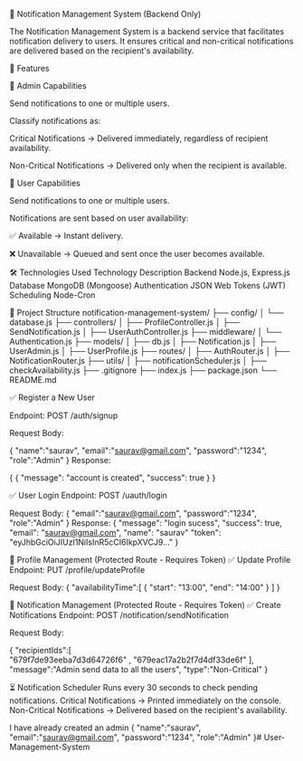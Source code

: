📢 Notification Management System (Backend Only)

The Notification Management System is a backend service that facilitates notification delivery to users. It ensures critical and non-critical notifications are delivered based on the recipient's availability.

🚀 Features

🔹 Admin Capabilities

Send notifications to one or multiple users.

Classify notifications as:

Critical Notifications → Delivered immediately, regardless of recipient availability.

Non-Critical Notifications → Delivered only when the recipient is available.

🔹 User Capabilities

Send notifications to one or multiple users.

Notifications are sent based on user availability:

✅ Available → Instant delivery.

❌ Unavailable → Queued and sent once the user becomes available.



🛠 Technologies Used
Technology	Description
Backend	Node.js, Express.js
Database	MongoDB (Mongoose)
Authentication	JSON Web Tokens (JWT)
Scheduling	Node-Cron

📂 Project Structure
notification-management-system/
├── config/
│   └── database.js
├── controllers/
│   ├── ProfileController.js
│   ├── SendNotification.js
│   ├── UserAuthController.js
├── middleware/
│   └── Authentication.js
├── models/
│   ├── db.js
│   ├── Notification.js
│   ├── UserAdmin.js
│   ├── UserProfile.js
├── routes/
│   ├── AuthRouter.js
│   ├── NotificationRouter.js
├── utils/
│   ├── notificationScheduler.js
│   ├── checkAvailability.js
├── .gitignore
├── index.js
├── package.json
└── README.md


✅ Register a New User

Endpoint: POST /auth/signup

Request Body:

{ 
    "name":"saurav",
    "email":"saurav@gmail.com",
    "password":"1234",
    "role":"Admin"
}
Response:

{
  {
    "message": "account is created",
    "success": true
 }
}

✅ User Login
Endpoint: POST /uauth/login

Request Body:
{
  "email":"saurav@gmail.com",
    "password":"1234",
    "role":"Admin"
}
Response:
{
   "message": "login sucess",
    "success": true,
    "email": "saurav@gmail.com",
    "name": "saurav"
  "token": "eyJhbGciOiJIUzI1NiIsInR5cCI6IkpXVCJ9..."
}

🔧 Profile Management (Protected Route - Requires Token)
✅ Update Profile
Endpoint: PUT /profile/updateProfile

Request Body:
{
      "availabilityTime":[
        {
           "start": "13:00", 
           "end": "14:00"
        }
    ]
}


📢 Notification Management (Protected Route - Requires Token)
✅ Create Notifications
Endpoint: POST /notification/sendNotification

Request Body:

{
  "recipientIds":[  
            "679f7de93eeba7d3d64726f6" ,
            "679eac17a2b2f7d4df33de6f"
    ],
    "message":"Admin send data to all the users",
    "type":"Non-Critical"
}

⏳ Notification Scheduler
Runs every 30 seconds to check pending notifications.
Critical Notifications → Printed immediately on the console.
Non-Critical Notifications → Delivered based on the recipient's availability.

I have already created an admin
{
  "name":"saurav",
    "email":"saurav@gmail.com",
    "password":"1234",
    "role":"Admin"
}#   U s e r - M a n a g e m e n t - S y s t e m 
 
 
